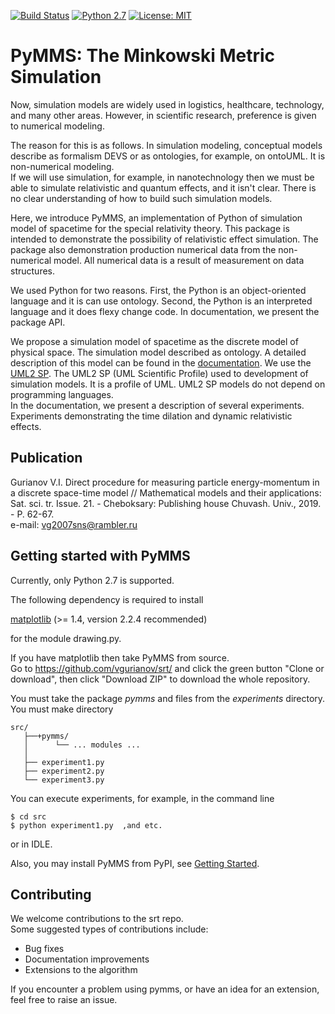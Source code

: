 [![Build Status](https://travis-ci.org/vgurianov/srt.svg?branch=master)](https://travis-ci.org/vgurianov/srt) [![Python 2.7](https://img.shields.io/badge/python-2.7-blue.svg)](https://www.python.org/downloads/release/python-270/) [![License: MIT](https://img.shields.io/badge/License-MIT-yellow.svg)](https://opensource.org/licenses/MIT)  
   
# PyMMS: The Minkowski Metric Simulation

Now, simulation models are widely used in logistics, healthcare, technology, and many other areas. However, in scientific research, preference is given to numerical modeling.   
  
The reason for this is as follows. In simulation modeling, conceptual models describe as formalism DEVS or as ontologies, for example, on ontoUML. It is non-numerical modeling.  
If we will use simulation, for example, in nanotechnology then we must be able to simulate relativistic and quantum effects, and it isn't clear. There is no clear understanding of how to build such simulation models.  
  
Here, we introduce PyMMS, an implementation of Python of simulation model of spacetime for the special relativity theory. This package is intended to demonstrate the possibility of relativistic effect simulation. The package also demonstration production numerical data from the non-numerical model. All numerical data is a result of measurement on data structures.  
  
We used Python for two reasons. First, the Python is an object-oriented language and it is can use ontology. Second, the Python is an interpreted language and it does flexy change code. In documentation, we present the package API.  
  
We propose a simulation model of spacetime as the discrete model of physical space. The simulation model described as ontology. A detailed description of this model can be found in the [documentation](https://vgurianov.github.io/srt/). We use the [UML2 SP](https://vgurianov.github.io/uml-sp/). The UML2 SP (UML Scientific Profile) used to development of simulation models. It is a profile of UML. UML2 SP models do not depend on programming languages.  
In the documentation, we present a description of several experiments. Experiments demonstrating the time dilation and dynamic relativistic effects.  
  
## Publication
Gurianov V.I. Direct procedure for measuring particle energy-momentum in a discrete space-time model // Mathematical models and their applications: Sat. sci. tr. Issue. 21. - Cheboksary: Publishing house Chuvash. Univ., 2019. - P. 62-67.  
e-mail: vg2007sns@rambler.ru  
  
## Getting started with PyMMS  
Currently, only Python 2.7 is supported.  
  
The following dependency is required to install  
  
[matplotlib](https://matplotlib.org/) (>= 1.4, version 2.2.4 recommended)   
  
for the module drawing.py.  
  
   
If you have matplotlib then take PyMMS from source.  
Go to https://github.com/vgurianov/srt/ and click the green button "Clone or download", then click "Download ZIP" to download the whole repository.  
  
You must take the package *pymms* and files from the *experiments* directory.  
You must make directory  
```
src/
   ├──+pymms/  
   │      └── ... modules ...  
   │
   ├── experiment1.py  
   ├── experiment2.py  
   └── experiment3.py  
```  

You can execute experiments, for example, in the command line  
  
```
$ cd src  
$ python experiment1.py  ,and etc.   
```  
   
or in IDLE.  
  
Also, you may install PyMMS from PyPI, see [Getting Started](https://vgurianov.github.io/srt/started.html).  
  
## Contributing  
We welcome contributions to the srt repo.  
Some suggested types of contributions include:
  
- Bug fixes  
- Documentation improvements  
- Extensions to the algorithm  
  
If you encounter a problem using pymms, or have an idea for an extension, feel free to raise an issue.  

